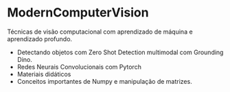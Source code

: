 # ModernComputerVision
Técnicas de visão computacional com aprendizado de máquina e aprendizado profundo.


- Detectando objetos com Zero Shot Detection multimodal com Grounding Dino.
- Redes Neurais Convolucionais com Pytorch
- Materiais didáticos
- Conceitos importantes de Numpy e manipulação de matrizes.